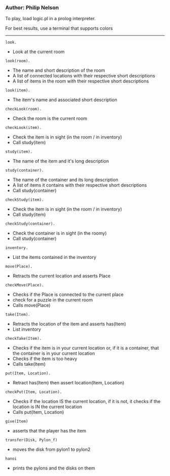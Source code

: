 ### Author: Philip Nelson

To play, load logic.pl in a prolog interpreter.

For best results, use a terminal that supports colors

---

`look.`
* Look at the current room

`look(room).`
* The name and short description of the room
* A list of connected locations with their respective short descriptions
* A list of items in the room with their respective short descriptions

`look(item).`
* The item's name and associated short description

`checkLook(room).`
* Check the room is the current room

`checkLook(item).`
* Check the item is in sight (in the room / in inventory)
* Call study(item)

`study(item).`
* The name of the item and it's long description

`study(container).`
* The name of the container and its long description
* A list of items it contains with their respective short descriptions
* Call study(container)

`checkStudy(item).`
* Check the item is in sight (in the room / in inventory)
* Call study(item)

`checkStudy(container).`
* Check the container is in sight (in the roomy)
* Call study(container)

`inventory.`
* List the items contained in the inventory

`move(Place).`
* Retracts the current location and asserts Place

`checkMove(Place).`
* Checks if the Place is connected to the current place
* check for a puzzle in the current room
* Calls move(Place)

`take(Item).`
* Retracts the location of the item and asserts has(Item)
* List inventory

`checkTake(Item).`
* Checks if the item is in your current location or, if it is a container, that the container is in your current location
* Checks if the item is too heavy
* Calls take(Item)

`put(Item, Location).`
* Retract has(Item) then assert location(Item, Location)

`checkPut(Item, Location).`
* Checks if the location IS the current location, if it is not, it checks if the location is IN the current location
* Calls put(Item, Location)

`give(Item)`
* asserts that the player has the item

`transfer(Disk, Pylon_f)`
* moves the disk from pylon1 to pylon2

`hanoi`
* prints the pylons and the disks on them
